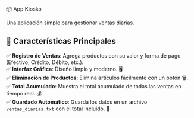 📦 App Kiosko

Una aplicación simple para gestionar ventas diarias.

## 🌟 Características Principales

✅ **Registro de Ventas**: Agrega productos con su valor y forma de pago (Efectivo, Crédito, Débito, etc.).  
✅ **Interfaz Gráfica**: Diseño limpio y moderno. 🖥️  
✅ **Eliminación de Productos**: Elimina artículos fácilmente con un botón 🗑️.  
✅ **Total Acumulado**: Muestra el total acumulado de todas las ventas en tiempo real. 💰  
✅ **Guardado Automático**: Guarda los datos en un archivo `ventas_diarias.txt` con el total incluido. 📁  
